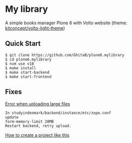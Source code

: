 # My library

A simple books manager
Plone 6 with Volto website (theme: [kitconcept/volto-light-theme](https://github.com/kitconcept/volto-light-theme))

## Quick Start

```shell
$ git clone https://github.com/GhitaB/plone6.mylibrary
$ cd plone6.mylibrary
$ nvm use v18
$ make install
$ make start-backend
$ make start-frontend
```

## Fixes
[Error when uploading large files](https://community.plone.org/t/plone-6-0-8-soft-released/18086#error-when-uploading-large-files-3)

```
In studyindenmark/backend/instance/etc/zope.conf
update
form-memory-limit 20MB
Restart backend, retry upload.
```

[How to create a project like this](https://github.com/GhitaB/plone6.mylibrary/blob/main/notes.txt)
